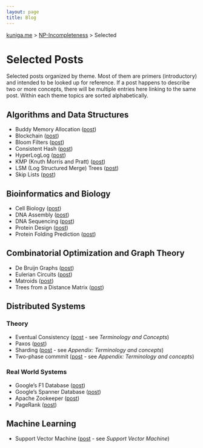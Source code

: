 ```yaml
---
layout: page
title: Blog
---
```


<a href="{{ site.url }}">kuniga.me</a> > <a href="{{ site.url }}/blog">NP-Incompleteness</a> > Selected

# Selected Posts

Selected posts organized by theme. Most of them are primers (introductory) and intended to be looked up for reference. If a post happens to describe two or more concepts, there will be multiple entries here linking to the same post. Within each theme topics are sorted alphabetically.

## Algorithms and Data Structures

* Buddy Memory Allocation ([post]({{site.url}}/blog/2020/07/31/buddy-memory-allocation.html))
* Blockchain ([post]({{site.url}}/blog/2018/11/05/blockchain.html))
* Bloom Filters ([post]({{site.url}}/blog/2015/01/29/bloom-filters.html))
* Consistent Hash ([post]({{site.url}}/blog/2019/04/12/consistent-hashing.html))
* HyperLogLog ([post]({{site.url}}/blog/2018/04/01/hyperloglog-in-rust.html))
* KMP (Knuth Morris and Pratt) ([post]({{site.url}}/blog/2016/03/13/tree-ring-matching-using-the-kmp-algorithm.html))
* LSM (Log Structured Merge) Trees ([post]({{site.url}}/blog/2018/07/20/log-structured-merge-trees.html))
* Skip Lists ([post]({{site.url}}/blog/2012/09/25/skip-lists-in-python.html))

## Bioinformatics and Biology

* Cell Biology ([post]({{site.url}}/blog/2018/04/30/cell-biology-and-programming.html))
* DNA Assembly ([post]({{site.url}}/blog/2019/01/22/dna-assembly.html))
* DNA Sequencing ([post]({{site.url}}/blog/2018/09/04/dna-sequencing.html))
* Protein Design ([post]({{site.url}}/blog/2019/09/30/protein-design.html))
* Protein Folding Prediction ([post]({{site.url}}/blog/2019/09/06/protein-folding-prediction.html))

## Combinatorial Optimization and Graph Theory

* De Bruijn Graphs ([post]({{site.url}}/blog/2018/12/26/de-bruijn-graphs-and-sequences.html))
* Eulerian Circuits ([post]({{site.url}}/blog/2018/11/26/eulerian-circuits.html))
* Matroids ([post]({{site.url}}/blog/2013/11/11/lawler-and-an-introduction-to-matroids.html))
* Trees from a Distance Matrix ([post]({{site.url}}/blog/2019/05/10/constructing-trees-from-a-distance-matrix.html))

## Distributed Systems

### Theory

* Eventual Consistency ([post]({{site.url}}/blog/2019/04/12/consistent-hashing.html) - see *Terminology and Concepts*)
* Paxos ([post]({{site.url}}/blog/2014/04/14/the-paxos-protocol.html))
* Sharding ([post]({{site.url}}/blog/2017/04/27/paper-reading-spanner-google's-globally-distributed-database.html) - see *Appendix: Terminology and concepts*)
* Two-phase commmit ([post]({{site.url}}/blog/2017/04/27/paper-reading-spanner-google's-globally-distributed-database.html) - see *Appendix: Terminology and concepts*)

### Real World Systems

* Google’s F1 Database ([post]({{site.url}}/blog/2018/02/10/paper-reading-f1-a-distributed-sql-database-that-scales.html))
* Google’s Spanner Database ([post]({{site.url}}/blog/2017/04/27/paper-reading-spanner-google's-globally-distributed-database.html))
* Apache Zookeeper ([post]({{site.url}}/blog/2015/08/07/notes-on-zookeeper.html))
* PageRank ([post]({{site.url}}/blog/2014/11/24/the-pagerank-algorithm.html))

## Machine Learning

* Support Vector Machine ([post]({{site.url}}/blog/2014/06/04/supervised-machine-learning.html) - see *Support Vector Machine*)
